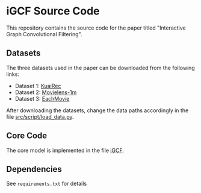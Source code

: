 # iGCF Source Code

This repository contains the source code for the paper titled "Interactive Graph Convolutional Filtering". 

## Datasets

The three datasets used in the paper can be downloaded from the following links:

- Dataset 1: [KuaiRec](https://kuairec.com/)
- Dataset 2: [Movielens-1m](https://grouplens.org/datasets/movielens/)
- Dataset 3: [EachMovie](http://www.gatsby.ucl.ac.uk/~chuwei/data/EachMovie/eachmovie.html)

After downloading the datasets, change the data paths accordingly in the file [src/script/load_data.py](src/script/load_data.py).

## Core Code
The core model is implemented in the file [iGCF](src/model/GCNICF_Meta_V2_dir/GCNICF_Meta_V2_f.py).

## Dependencies
See `requirements.txt` for details

<!-- ## How to Run the Code
1. Install the necessary dependencies (it's recommended to do this in a virtual environment):
    ```bash
    pip install -r requirements.txt
    ```
2. Set model parameter, run the model:
    ```bash
    python run.py
    ``` -->
